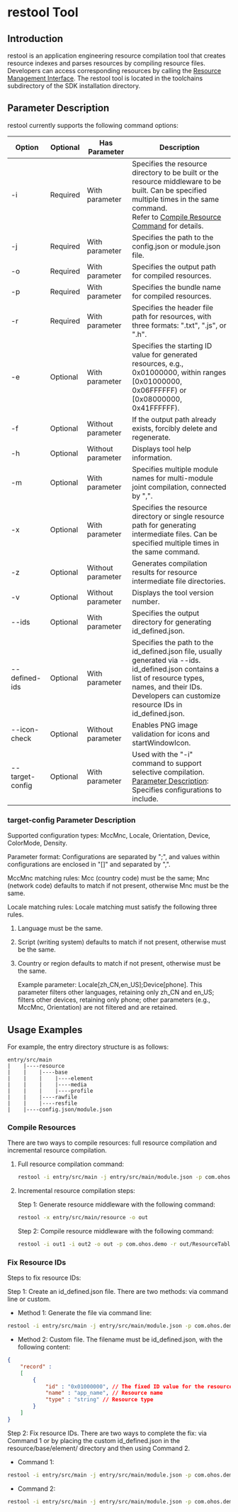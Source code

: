 # restool Tool

## Introduction

restool is an application engineering resource compilation tool that creates resource indexes and parses resources by compiling resource files. Developers can access corresponding resources by calling the [Resource Management Interface](../../../API_Reference/source_en/apis/LocalizationKit/cj-apis-resource_manager.md). The restool tool is located in the toolchains subdirectory of the SDK installation directory.

## Parameter Description

restool currently supports the following command options:

| Option | Optional | Has Parameter | Description |
| -------- | -------- | -------- | -------- |
| -i | Required | With parameter | Specifies the resource directory to be built or the resource middleware to be built. Can be specified multiple times in the same command.<br>Refer to [Compile Resource Command](#compile-resources) for details. |
| -j | Required | With parameter | Specifies the path to the config.json or module.json file. |
| -o | Required | With parameter | Specifies the output path for compiled resources. |
| -p | Required | With parameter | Specifies the bundle name for compiled resources. |
| -r | Required | With parameter | Specifies the header file path for resources, with three formats: ".txt", ".js", or ".h". |
| -e | Optional | With parameter | Specifies the starting ID value for generated resources, e.g., 0x01000000, within ranges [0x01000000, 0x06FFFFFF) or [0x08000000, 0x41FFFFFF). |
| -f | Optional | Without parameter | If the output path already exists, forcibly delete and regenerate. |
| -h | Optional | Without parameter | Displays tool help information. |
| -m | Optional | With parameter | Specifies multiple module names for multi-module joint compilation, connected by ",". |
| -x | Optional | With parameter | Specifies the resource directory or single resource path for generating intermediate files. Can be specified multiple times in the same command. |
| -z | Optional | Without parameter | Generates compilation results for resource intermediate file directories. |
| -v | Optional | Without parameter | Displays the tool version number. |
| --ids | Optional | With parameter | Specifies the output directory for generating id_defined.json. |
| --defined-ids | Optional | With parameter | Specifies the path to the id_defined.json file, usually generated via --ids.<br>id_defined.json contains a list of resource types, names, and their IDs.<br>Developers can customize resource IDs in id_defined.json. |
| --icon-check | Optional | Without parameter | Enables PNG image validation for icons and startWindowIcon. |
| --target-config | Optional | With parameter | Used with the "-i" command to support selective compilation.<br>[Parameter Description](#target-config-parameter-description): Specifies configurations to include. |

### target-config Parameter Description

Supported configuration types: MccMnc, Locale, Orientation, Device, ColorMode, Density.

Parameter format: Configurations are separated by ";", and values within configurations are enclosed in "[]" and separated by ",".

MccMnc matching rules: Mcc (country code) must be the same; Mnc (network code) defaults to match if not present, otherwise Mnc must be the same.

Locale matching rules: Locale matching must satisfy the following three rules.

1. Language must be the same.
2. Script (writing system) defaults to match if not present, otherwise must be the same.
3. Country or region defaults to match if not present, otherwise must be the same.

    Example parameter: Locale[zh_CN,en_US];Device[phone]. This parameter filters other languages, retaining only zh_CN and en_US; filters other devices, retaining only phone; other parameters (e.g., MccMnc, Orientation) are not filtered and are retained.

## Usage Examples

For example, the entry directory structure is as follows:

```text
entry/src/main
|    |----resource
|    |    |----base
|    |    |    |----element
|    |    |    |----media
|    |    |    |----profile
|    |    |----rawfile
|    |    |----resfile
|    |----config.json/module.json
```

### Compile Resources

There are two ways to compile resources: full resource compilation and incremental resource compilation.

1. Full resource compilation command:

    ```bash
    restool -i entry/src/main -j entry/src/main/module.json -p com.ohos.demo -o out -r out/ResourceTable.txt -f
    ```

2. Incremental resource compilation steps:

    Step 1: Generate resource middleware with the following command:

    ```bash
    restool -x entry/src/main/resource -o out
    ```

    Step 2: Compile resource middleware with the following command:

    ```bash
    restool -i out1 -i out2 -o out -p com.ohos.demo -r out/ResourceTable.txt -j entry/src/main/module.json -f -z
    ```

### Fix Resource IDs

Steps to fix resource IDs:

Step 1: Create an id_defined.json file. There are two methods: via command line or custom.

- Method 1: Generate the file via command line:

```bash
restool -i entry/src/main -j entry/src/main/module.json -p com.ohos.demo -o out -r out/ResourceTable.txt --ids out -f
```

- Method 2: Custom file. The filename must be id_defined.json, with the following content:

```json
{
    "record" :
    [
        {
            "id" : "0x01000000", // The fixed ID value for the resource
            "name" : "app_name", // Resource name
            "type" : "string" // Resource type
        }
    ]
}
```

Step 2: Fix resource IDs. There are two ways to complete the fix: via Command 1 or by placing the custom id_defined.json in the resource/base/element/ directory and then using Command 2.

- Command 1:

```bash
restool -i entry/src/main -j entry/src/main/module.json -p com.ohos.demo -o out1 -r out1/ResourceTable.txt --defined-ids out/id_defined.json -f
```

- Command 2:

```bash
restool -i entry/src/main -j entry/src/main/module.json -p com.ohos.demo -o out1 -r out1/ResourceTable.txt -f
```